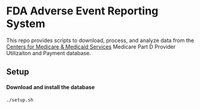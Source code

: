 # FDA Adverse Event Reporting System

This repo provides scripts to download, process, and analyze data from the [Centers for Medicare & Medicaid Services](https://www.cms.gov/Research-Statistics-Data-and-Systems/Statistics-Trends-and-Reports/Medicare-Provider-Charge-Data/Part-D-Prescriber.html)
Medicare Part D Provider Utilizaiton and Payment database.

## Setup
#### Download and install the database
`./setup.sh`
